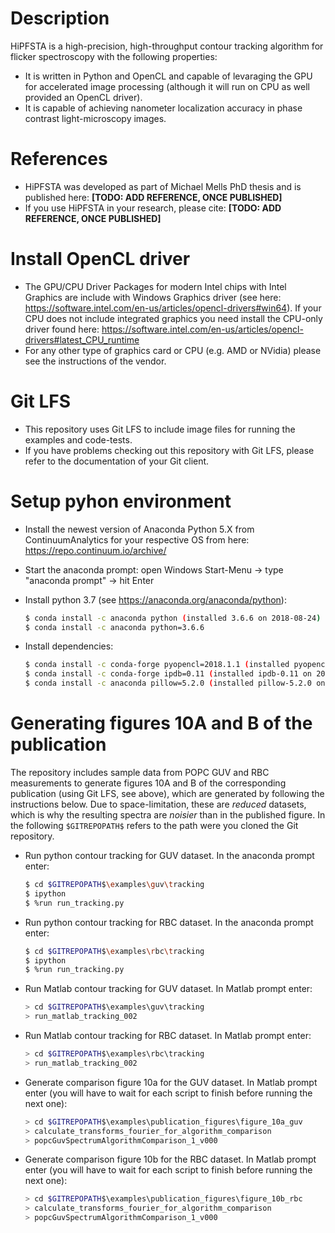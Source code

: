 # Description
HiPFSTA is a high-precision, high-throughput contour tracking algorithm for flicker spectroscopy with the following properties:
* It is written in Python and OpenCL and capable of levaraging the GPU for accelerated image processing (although it will run on CPU as well provided an OpenCL driver).
* It is capable of achieving nanometer localization accuracy in phase contrast light-microscopy images.

# References
* HiPFSTA was developed as part of Michael Mells PhD thesis and is published here: **[TODO: ADD REFERENCE, ONCE PUBLISHED]**
* If you use HiPFSTA in your research, please cite:  **[TODO: ADD REFERENCE, ONCE PUBLISHED]**

# Install OpenCL driver
* The GPU/CPU Driver Packages for modern Intel chips with Intel Graphics are include with Windows Graphics driver (see here: https://software.intel.com/en-us/articles/opencl-drivers#win64). If your CPU does not include integrated graphics you need install the CPU-only driver found here: https://software.intel.com/en-us/articles/opencl-drivers#latest_CPU_runtime
* For any other type of graphics card or CPU (e.g. AMD or NVidia) please see the instructions of the vendor.

# Git LFS
* This repository uses Git LFS to include image files for running the examples and code-tests.
* If you have problems checking out this repository with Git LFS, please refer to the documentation of your Git client.

# Setup pyhon environment
* Install the newest version of Anaconda Python 5.X from ContinuumAnalytics for your respective OS from here: https://repo.continuum.io/archive/
* Start the anaconda prompt: open Windows Start-Menu -> type "anaconda prompt" -> hit Enter
* Install python 3.7 (see https://anaconda.org/anaconda/python):
    ```sh
    $ conda install -c anaconda python (installed 3.6.6 on 2018-08-24)
    $ conda install -c anaconda python=3.6.6
    ```
	 
* Install dependencies:
    ```sh
	$ conda install -c conda-forge pyopencl=2018.1.1 (installed pyopencl-2018.1.1 on 2018-08-24)
	$ conda install -c conda-forge ipdb=0.11 (installed ipdb-0.11 on 2018-08-24)
	$ conda install -c anaconda pillow=5.2.0 (installed pillow-5.2.0 on 2018-08-24 (and updated many other packages))
    ```

# Generating figures 10A and B of the publication
The repository includes sample data from POPC GUV and RBC measurements to generate figures 10A and B of the corresponding publication (using Git LFS, see above), which are generated by following the instructions below. Due to space-limitation, these are _reduced_ datasets, which is why the resulting spectra are _noisier_ than in the published figure.
In the following `$GITREPOPATH$` refers to the path were you cloned the Git repository.

* Run python contour tracking for GUV dataset. In the anaconda prompt enter:
    ```sh
	$ cd $GITREPOPATH$\examples\guv\tracking
	$ ipython
	$ %run run_tracking.py
    ```
	
* Run python contour tracking for RBC dataset. In the anaconda prompt enter:
    ```sh
	$ cd $GITREPOPATH$\examples\rbc\tracking
	$ ipython
	$ %run run_tracking.py
    ```
	
* Run Matlab contour tracking for GUV dataset. In Matlab prompt enter:
    ```sh
	> cd $GITREPOPATH$\examples\guv\tracking
	> run_matlab_tracking_002
    ```
	
* Run Matlab contour tracking for RBC dataset. In Matlab prompt enter:
    ```sh
	> cd $GITREPOPATH$\examples\rbc\tracking
	> run_matlab_tracking_002
    ```

* Generate comparison figure 10a for the GUV dataset. In Matlab prompt enter (you will have to wait for each script to finish before running the next one):
    ```sh
    > cd $GITREPOPATH$\examples\publication_figures\figure_10a_guv
    > calculate_transforms_fourier_for_algorithm_comparison
    > popcGuvSpectrumAlgorithmComparison_1_v000
    ```
		
* Generate comparison figure 10b for the RBC dataset. In Matlab prompt enter (you will have to wait for each script to finish before running the next one):
    ```sh
    > cd $GITREPOPATH$\examples\publication_figures\figure_10b_rbc
    > calculate_transforms_fourier_for_algorithm_comparison
    > popcGuvSpectrumAlgorithmComparison_1_v000
    ```
